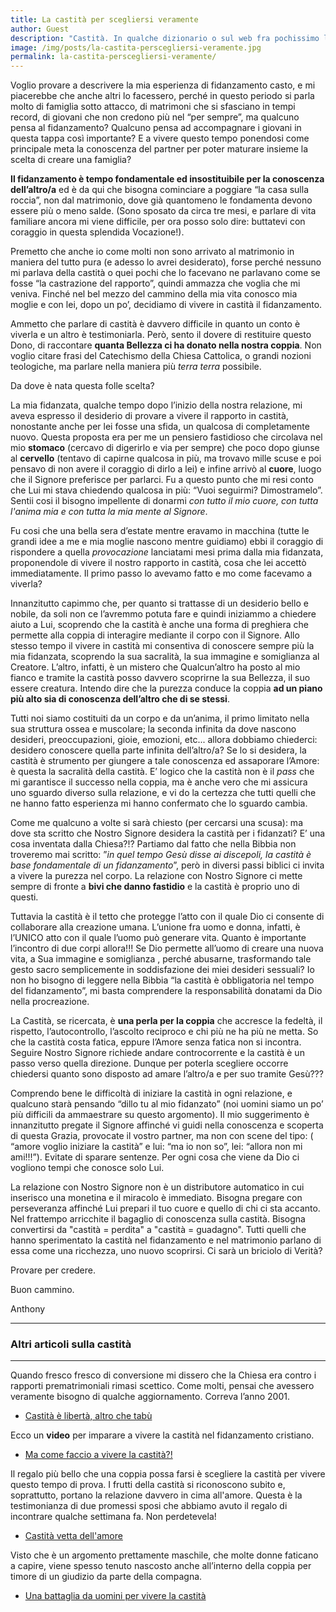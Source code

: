 ```yaml
---
title: La castità per scegliersi veramente
author: Guest
description: "Castità. In qualche dizionario o sul web fra pochissimo leggeremo la seguente definizione: scelta  antiquata che solo pochi eletti/sfigati hanno scelto di compiere. Allora posso dirmi presente nella lista degli sfigati o eletti!!!"
image: /img/posts/la-castita-perscegliersi-veramente.jpg
permalink: la-castita-perscegliersi-veramente/
---
```


Voglio provare a descrivere la mia esperienza di fidanzamento casto, e mi piacerebbe che anche altri lo facessero, perché in questo periodo si parla molto di famiglia sotto attacco, di matrimoni che si sfasciano in tempi record, di giovani che non credono più nel “per sempre”,  ma qualcuno pensa al fidanzamento? Qualcuno pensa ad accompagnare i giovani in questa tappa così importante? E a vivere questo tempo ponendosi come principale meta la conoscenza del partner per poter maturare insieme la scelta di creare una famiglia? 

**Il fidanzamento è tempo fondamentale ed insostituibile per la conoscenza dell’altro/a** ed è da qui che bisogna cominciare a poggiare “la casa sulla roccia”,  non dal matrimonio, dove già quantomeno le fondamenta devono essere più o meno salde. (Sono sposato da circa tre mesi, e parlare di vita familiare ancora mi viene difficile, per ora posso solo dire: buttatevi con coraggio in questa splendida Vocazione!).

Premetto che anche io come molti non sono arrivato al matrimonio in maniera del tutto pura (e adesso lo avrei desiderato), forse perché nessuno mi parlava della castità o quei pochi che lo facevano ne parlavano come se fosse “la castrazione del rapporto”, quindi ammazza che voglia che mi veniva. Finché nel bel mezzo del cammino della mia vita conosco mia moglie e con lei, dopo un po’, decidiamo di vivere in castità il fidanzamento.

Ammetto che parlare di castità è davvero difficile in quanto un conto è viverla e un altro è testimoniarla.  Però, sento il dovere di restituire questo Dono, di raccontare **quanta Bellezza ci ha donato nella nostra coppia**. Non voglio citare frasi del Catechismo della Chiesa Cattolica, o grandi nozioni teologiche, ma parlare nella maniera più *terra terra* possibile.

Da dove è nata questa folle scelta? 

La mia fidanzata, qualche tempo dopo l’inizio della nostra relazione, mi aveva espresso il desiderio di provare a vivere il rapporto in castità, nonostante anche per lei fosse una sfida, un qualcosa di completamente nuovo. Questa proposta era per me un pensiero fastidioso che circolava nel mio **stomaco** (cercavo di digerirlo e via per sempre) che poco dopo giunse al **cervello** (tentavo di capirne qualcosa in più, ma trovavo mille scuse e poi pensavo di non avere il coraggio di dirlo a lei) e infine arrivò al **cuore**, luogo che il Signore preferisce per parlarci. Fu a questo punto che mi resi conto che Lui mi stava chiedendo qualcosa in più: “Vuoi seguirmi? Dimostramelo”. Sentii cosi il bisogno impellente di donarmi *con tutto il mio cuore, con tutta l'anima mia e con tutta la mia mente al Signore*.

Fu cosi che una bella sera d’estate mentre eravamo in macchina (tutte le grandi idee a me e mia moglie nascono mentre guidiamo) ebbi il coraggio di rispondere a quella *provocazione* lanciatami mesi prima dalla mia fidanzata, proponendole di vivere il nostro rapporto in castità, cosa che lei accettò immediatamente. Il primo passo lo avevamo fatto e mo come facevamo a viverla?

Innanzitutto capimmo che, per quanto si trattasse di un desiderio bello e nobile, da soli non ce l’avremmo potuta fare e quindi iniziammo a chiedere aiuto a Lui, scoprendo che la castità è anche una forma di preghiera che permette alla coppia di interagire mediante il corpo con il Signore. Allo stesso tempo il vivere in castità mi consentiva di conoscere sempre più la mia fidanzata, scoprendo la sua sacralità, la sua immagine e somiglianza al Creatore. L’altro, infatti, è un mistero che Qualcun’altro ha posto al mio fianco e tramite la castità posso davvero scoprirne la sua Bellezza, il suo essere creatura. Intendo dire che la purezza conduce la coppia **ad un piano più alto sia di conoscenza dell’altro che di se stessi**.

Tutti noi siamo costituiti da un corpo e da un’anima, il primo limitato nella sua struttura ossea e muscolare; la seconda infinita da dove nascono desideri, preoccupazioni, gioie, emozioni, etc... allora dobbiamo chiederci: desidero conoscere quella parte infinita dell’altro/a? Se lo si desidera, la castità è strumento per giungere a tale conoscenza ed assaporare l’Amore: è questa la sacralità della castità. E’ logico che la castità non è il *pass* che mi garantisce il successo nella coppia, ma è anche vero che mi assicura uno sguardo diverso sulla relazione, e vi do la certezza che tutti quelli che ne hanno fatto esperienza mi hanno confermato che lo sguardo cambia. 

Come me qualcuno a volte si sarà chiesto (per cercarsi una scusa): ma dove sta scritto che Nostro Signore desidera la castità per i fidanzati? E’ una cosa inventata dalla Chiesa?!? Partiamo dal fatto che nella Bibbia non troveremo mai scritto: ”*in quel tempo Gesù disse ai discepoli, la castità è base fondamentale di un fidanzamento*”, però in diversi passi biblici ci invita a vivere la purezza nel corpo. La relazione con Nostro Signore ci mette sempre di fronte a **bivi che danno fastidio** e la castità è proprio uno di questi.

Tuttavia la castità è il tetto che protegge l’atto con il quale Dio ci consente di collaborare alla creazione umana. L’unione fra uomo e donna, infatti, è l’UNICO atto con il quale l’uomo può generare vita. Quanto è importante l’incontro di due corpi allora!!! Se Dio permette all’uomo di creare una nuova vita, a Sua immagine e somiglianza , perché abusarne, trasformando tale gesto sacro semplicemente in soddisfazione dei miei desideri sessuali? Io non ho bisogno di leggere nella Bibbia “la castità è obbligatoria nel tempo del fidanzamento”,  mi basta comprendere la responsabilità donatami da Dio nella procreazione. 

La Castità, se ricercata, è **una perla per la coppia** che accresce la fedeltà, il rispetto, l’autocontrollo, l’ascolto reciproco e chi più ne ha più ne metta. So che la castità costa fatica, eppure l’Amore senza fatica non si incontra. Seguire Nostro Signore richiede andare controcorrente e la castità è un passo verso quella direzione. Dunque per poterla scegliere occorre chiedersi quanto sono disposto ad amare l’altro/a e per suo tramite Gesù???

Comprendo bene le difficoltà di iniziare la castità in ogni relazione, e qualcuno starà pensando “dillo tu al mio fidanzato” (noi uomini siamo un po’ più difficili da ammaestrare su questo argomento). Il mio suggerimento è innanzitutto pregate il Signore affinché vi guidi nella conoscenza e scoperta di questa Grazia, provocate il vostro partner, ma non con scene del tipo: ( “amore voglio iniziare la castità” e lui: “ma io non so”, lei: “allora non mi ami!!!”). Evitate di sparare sentenze. Per ogni cosa che viene da Dio ci vogliono tempi che conosce solo Lui. 

La relazione con Nostro Signore non è un distributore automatico in cui inserisco una monetina e il miracolo è immediato. Bisogna pregare con perseveranza affinché Lui prepari il tuo cuore e quello di chi ci sta accanto. Nel frattempo arricchite il bagaglio di conoscenza sulla castità. Bisogna convertirsi da "castità = perdita" a "castità = guadagno". Tutti quelli che hanno sperimentato la castità nel fidanzamento e nel matrimonio parlano di essa come una ricchezza, uno nuovo scoprirsi. Ci sarà un briciolo di Verità? 

Provare per credere. 

Buon cammino.

Anthony

---

### Altri articoli sulla castità

---

Quando fresco fresco di conversione mi dissero che la Chiesa era contro i rapporti prematrimoniali rimasi scettico. Come molti, pensai che avessero veramente bisogno di qualche aggiornamento. Correva l’anno 2001.

- [Castità è libertà, altro che tabù](http://5p2p.it/2013/05/10/castita-liberta.html)

Ecco un **video** per imparare a vivere la castità nel fidanzamento cristiano.

- [Ma come faccio a vivere la castità?!](http://5p2p.it/2014/01/21/ma-come-vivere-la-castita.html)

Il regalo più bello che una coppia possa farsi è scegliere la castità per vivere questo tempo di prova. I frutti della castità si riconoscono subito e, soprattutto, portano la relazione davvero in cima all'amore. Questa è la testimonianza di due promessi sposi che abbiamo avuto il regalo di incontrare qualche settimana fa. Non perdetevela!

- [Castità vetta dell'amore](http://5p2p.it/2014/03/18/castita-vetta-amore.htm)

Visto che è un argomento prettamente maschile, che molte donne faticano a capire, viene spesso tenuto nascosto anche all’interno della coppia per timore di un giudizio da parte della compagna. 

- [Una battaglia da uomini per vivere la castità](http://5p2p.it/2013/07/18/battaglia-da-uomini-castita.html)